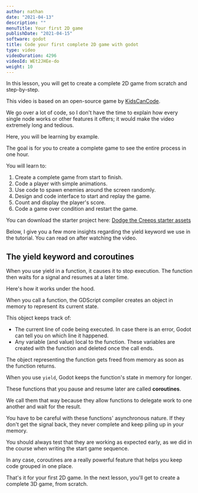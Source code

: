 ```yaml
---
author: nathan
date: "2021-04-13"
description: ""
menuTitle: Your first 2D game
publishDate: "2021-04-15"
software: godot
title: Code your first complete 2D game with godot
type: video
videoDuration: 4296
videoId: WEt2JHEe-do
weight: 10
---
```


In this lesson, you will get to create a complete 2D game from scratch and step-by-step.

This video is based on an open-source game by [KidsCanCode](http://kidscancode.org/godot_recipes/).

We go over a lot of code, so I don't have the time to explain how every single node works or other features it offers; it would make the video extremely long and tedious.

Here, you will be learning by example.

The goal is for you to create a complete game to see the entire process in one hour.

You will learn to:

1. Create a complete game from start to finish.
1. Code a player with simple animations.
1. Use code to spawn enemies around the screen randomly.
1. Design and code interface to start and replay the game.
1. Count and display the player's score.
1. Code a game over condition and restart the game.

You can download the starter project here: [Dodge the Creeps starter assets](https://github.com/GDQuest/godot-getting-started-2021/releases/tag/0.3.0)

Below, I give you a few more insights regarding the yield keyword we use in the tutorial. You can read on after watching the video.

## The yield keyword and coroutines

When you use yield in a function, it causes it to stop execution. The function then waits for a signal and resumes at a later time.

Here's how it works under the hood.

When you call a function, the GDScript compiler creates an object in memory to represent its current state.

This object keeps track of:

- The current line of code being executed. In case there is an error, Godot can tell you on which line it happened.
- Any variable (and value) local to the function. These variables are created with the function and deleted once the call ends.

The object representing the function gets freed from memory as soon as the function returns.

When you use `yield`, Godot keeps the function's state in memory for longer.

These functions that you pause and resume later are called **coroutines**.

We call them that way because they allow functions to delegate work to one another and wait for the result.

You have to be careful with these functions' asynchronous nature. If they don't get the signal back, they never complete and keep piling up in your memory.

You should always test that they are working as expected early, as we did in the course when writing the start game sequence.

In any case, coroutines are a really powerful feature that helps you keep code grouped in one place.

That's it for your first 2D game. In the next lesson, you'll get to create a complete 3D game, from scratch.
